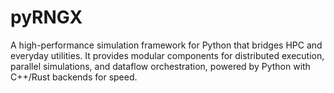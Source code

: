 # pyRNGX
A high-performance simulation framework for Python that bridges HPC and everyday utilities. It provides modular components for distributed execution, parallel simulations, and dataflow orchestration, powered by Python with C++/Rust backends for speed.
